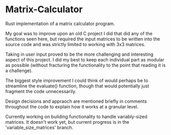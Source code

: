 # Matrix-Calculator
Rust implementation of a matrix calculator program.

My goal was to improve upon an old C project I did that did any of the functions seen here, but required the input matrices to be written into the source code and was strictly limited to working with 3x3 matrices.

Taking in user input proved to be the more challenging and interesting aspect of this project. I did my best to keep each individual part as modular as possible (without fracturing the functionality to the point that reading it is a challenge).

The biggest style improvement I could think of would perhaps be to streamline the evaluate() function, though that would potentially just fragment the code unnecessarily.

Design decisions and appraoch are mentioned briefly in comments throughout the code to explain how it works at a granular level.

Currently working on building functionality to handle variably-sized matrices. It doesn't work yet, but current progress is in the 'variable_size_matrices' branch.
